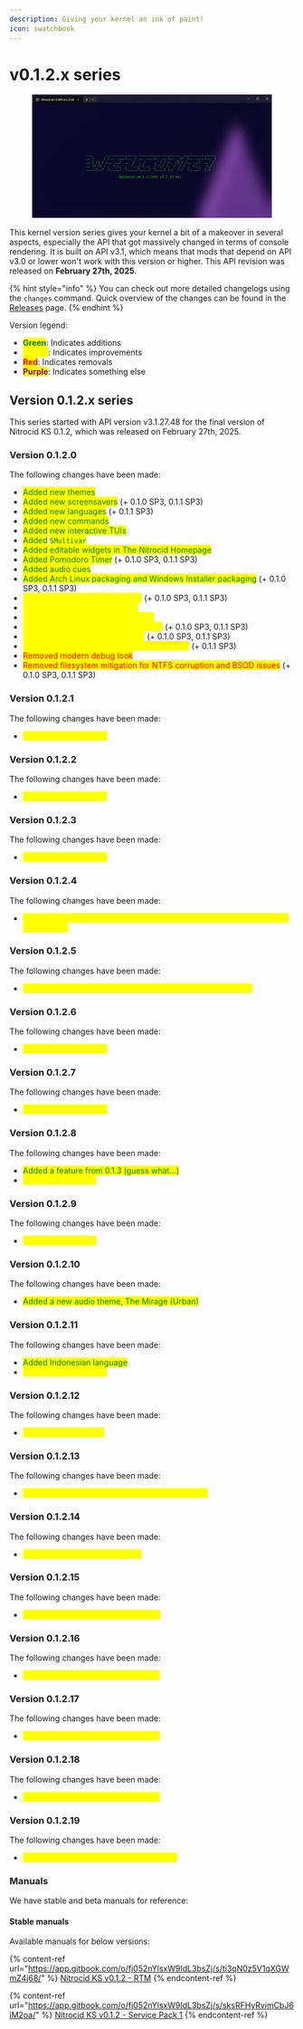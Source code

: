 ```yaml
---
description: Giving your kernel an ink of paint!
icon: swatchbook
---
```


# v0.1.2.x series

<figure><img src="../../.gitbook/assets/image (90).png" alt=""><figcaption></figcaption></figure>

This kernel version series gives your kernel a bit of a makeover in several aspects, especially the API that got massively changed in terms of console rendering. It is built on API v3.1, which means that mods that depend on API v3.0 or lower won't work with this version or higher. This API revision was released on **February 27th, 2025**.

{% hint style="info" %}
You can check out more detailed changelogs using the `changes` command. Quick overview of the changes can be found in the [Releases](https://github.com/Aptivi/NitrocidKS/releases) page.
{% endhint %}

Version legend:

* <mark style="color:green;">**Green**</mark>: Indicates additions
* <mark style="color:yellow;">**Yellow**</mark>: Indicates improvements
* <mark style="color:red;">**Red**</mark>: Indicates removals
* <mark style="color:purple;">**Purple**</mark>: Indicates something else

## Version 0.1.2.x series

This series started with API version v3.1.27.48 for the final version of Nitrocid KS 0.1.2, which was released on February 27th, 2025.

### Version 0.1.2.0

The following changes have been made:

* <mark style="color:green;">Added new themes</mark>
* <mark style="color:green;">Added new screensavers</mark> (+ 0.1.0 SP3, 0.1.1 SP3)
* <mark style="color:green;">Added new languages</mark> (+ 0.1.1 SP3)
* <mark style="color:green;">Added new commands</mark>
* <mark style="color:green;">Added new interactive TUIs</mark>
* <mark style="color:green;">Added</mark> <mark style="color:green;"></mark><mark style="color:green;">`SMultivar`</mark>
* <mark style="color:green;">Added editable widgets in The Nitrocid Homepage</mark>
* <mark style="color:green;">Added Pomodoro Timer</mark> (+ 0.1.0 SP3, 0.1.1 SP3)
* <mark style="color:green;">Added audio cues</mark>
* <mark style="color:green;">Added Arch Linux packaging and Windows Installer packaging</mark> (+ 0.1.0 SP3, 0.1.1 SP3)
* <mark style="color:yellow;">Made the kernel more attractive</mark> (+ 0.1.0 SP3, 0.1.1 SP3)
* <mark style="color:yellow;">Refactored some API functions</mark>
* <mark style="color:yellow;">Separated cultures from languages</mark>
* <mark style="color:yellow;">Improvements in shutdown sequence</mark> (+ 0.1.0 SP3, 0.1.1 SP3)
* <mark style="color:yellow;">Themes now parse more quickly</mark> (+ 0.1.0 SP3, 0.1.1 SP3)
* <mark style="color:yellow;">Consolidated locale tools to Nitrocid.Locales</mark> (+ 0.1.1 SP3)
* <mark style="color:red;">Removed modern debug look</mark>
* <mark style="color:red;">Removed filesystem mitigation for NTFS corruption and BSOD issues</mark> (+ 0.1.0 SP3, 0.1.1 SP3)

### Version 0.1.2.1

The following changes have been made:

* <mark style="color:yellow;">General improvements</mark>

### Version 0.1.2.2

The following changes have been made:

* <mark style="color:yellow;">General improvements</mark>

### Version 0.1.2.3

The following changes have been made:

* <mark style="color:yellow;">General improvements</mark>

### Version 0.1.2.4

The following changes have been made:

* <mark style="color:yellow;">Fixed configuration system crash upon encountering no icons addon in Nitrocid Lite</mark>

### Version 0.1.2.5

The following changes have been made:

* <mark style="color:yellow;">Fixed crucial file manager TUIs getting stuck in empty folders</mark>

### Version 0.1.2.6

The following changes have been made:

* <mark style="color:yellow;">General improvements</mark>

### Version 0.1.2.7

The following changes have been made:

* <mark style="color:yellow;">General improvements</mark>

### Version 0.1.2.8

The following changes have been made:

* <mark style="color:green;">Added a feature from 0.1.3 (guess what...)</mark>
* <mark style="color:yellow;">Updated Terminaux</mark>

### Version 0.1.2.9

The following changes have been made:

* <mark style="color:yellow;">Updated Terminaux</mark>

### Version 0.1.2.10

The following changes have been made:

* <mark style="color:green;">Added a new audio theme, The Mirage (Urban)</mark>

### Version 0.1.2.11

The following changes have been made:

* <mark style="color:green;">Added Indonesian language</mark>
* <mark style="color:yellow;">General improvements</mark>

### Version 0.1.2.12

The following changes have been made:

* <mark style="color:yellow;">Fixed shutdown delay</mark>

### Version 0.1.2.13

The following changes have been made:

* <mark style="color:yellow;">Fixed a serious bug affecting the spinner selector</mark>

### Version 0.1.2.14

The following changes have been made:

* <mark style="color:yellow;">Made calendars more gorgeous</mark>

### Version 0.1.2.15

The following changes have been made:

* <mark style="color:yellow;">Improved the settings selection logic</mark>

### Version 0.1.2.16

The following changes have been made:

* <mark style="color:yellow;">General improvements and bug fixes</mark>

### Version 0.1.2.17

The following changes have been made:

* <mark style="color:yellow;">General improvements and bug fixes</mark>

### Version 0.1.2.18

The following changes have been made:

* <mark style="color:yellow;">General improvements and bug fixes</mark>

### Version 0.1.2.19

The following changes have been made:

* <mark style="color:yellow;">Addon packaging is now more consistent</mark>

### Manuals

We have stable and beta manuals for reference:

#### Stable manuals

Available manuals for below versions:

{% content-ref url="https://app.gitbook.com/o/fj052nYlsxW9IdL3bsZj/s/ti3qN0z5V1qXGWmZ4j68/" %}
[Nitrocid KS v0.1.2 - RTM](https://app.gitbook.com/o/fj052nYlsxW9IdL3bsZj/s/ti3qN0z5V1qXGWmZ4j68/)
{% endcontent-ref %}

{% content-ref url="https://app.gitbook.com/o/fj052nYlsxW9IdL3bsZj/s/sksRFHyRvimCbJ6iM2oa/" %}
[Nitrocid KS v0.1.2 - Service Pack 1](https://app.gitbook.com/o/fj052nYlsxW9IdL3bsZj/s/sksRFHyRvimCbJ6iM2oa/)
{% endcontent-ref %}
